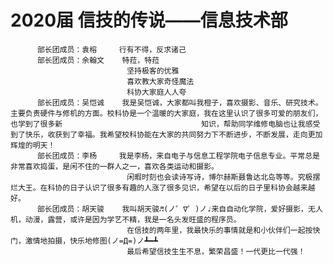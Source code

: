 # 2020届 信技的传说——信息技术部
          部长团成员：袁榕     行有不得，反求诸己
          部长团成员：余翰文    特菈，特菈
                              坚持极客的优雅
                              喜欢教大家奇怪魔法
                              科协大家庭人人夸
          部长团成员：吴恺诚    我是吴恺诚，大家都叫我橙子，喜欢摄影、音乐、研究技术。主要负责硬件与修机的方面。校科协是一个温暖的大家庭，我在这里认识了很多可爱的朋友们，也学到了很多新                               知识，帮助同学维修电脑也让我感受到了快乐，收获到了幸福。我希望校科协能在大家的共同努力下不断进步，不断发展，走向更加辉煌的明天！
          部长团成员：李杨     我是李杨，来自电子与信息工程学院电子信息专业。平常总是非常喜欢捣蛋，是闲不住的一群人之一，喜欢各类运动和摄影。
                              闲暇时刻也会读诗写诗，博尔赫斯聂鲁达北岛等等。究极摆烂大王。在科协的日子认识了很多有趣的人涨了很多见识，希望在以后的日子里科协会越来越好。
          部长团成员：胡天骏    我叫胡天骏♬(ノ゜∇゜)ノ♩来自自动化学院，爱好摄影，无人机，动漫，露营，或许是因为学艺不精，我是一名头发旺盛的程序员。
                              在信技的两年里，我最快乐的事情就是和小伙伴们一起按快门，激情地拍摄，快乐地修图(ノ=Д=)ノ┻━┻
                              最后希望信技生生不息，繁荣昌盛！一代更比一代强！
